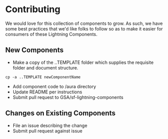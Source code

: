 # Contributing
We would love for this collection of components to grow. As such, we have some best practices that we'd like folks to follow so as to make it easier for consumers of these Lightning Components.

## New Components
- Make a copy of the ..TEMPLATE folder which supplies the requisite folder and document structure.
````
cp -a ..TEMPLATE newComponentName
````
- Add component code to /aura directory
- Update README per instructions
- Submit pull request to GSA/sf-lightning-components

## Changes on Existing Components
- File an issue describing the change
- Submit pull request against issue
